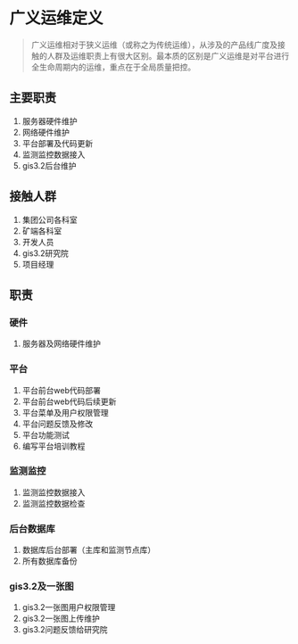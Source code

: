 # 广义运维定义

> 广义运维相对于狭义运维（或称之为传统运维），从涉及的产品线广度及接触的人群及运维职责上有很大区别。最本质的区别是广义运维是对平台进行全生命周期内的运维，重点在于全局质量把控。

## **主要职责**

1. 服务器硬件维护
2. 网络硬件维护
3. 平台部署及代码更新
4. 监测监控数据接入
5. gis3.2后台维护

## **接触人群**

1. 集团公司各科室
2. 矿端各科室
3. 开发人员
4. gis3.2研究院
5. 项目经理

## **职责**

### 硬件

1. 服务器及网络硬件维护

### 平台

1. 平台前台web代码部署
2. 平台前台web代码后续更新
3. 平台菜单及用户权限管理
4. 平台问题反馈及修改
5. 平台功能测试
6. 编写平台培训教程

### 监测监控

1. 监测监控数据接入
2. 监测监控数据检查

### 后台数据库

1. 数据库后台部署（主库和监测节点库）
2. 所有数据库备份

### gis3.2及一张图

1. gis3.2一张图用户权限管理
2. gis3.2一张图上传维护
3. gis3.2问题反馈给研究院


